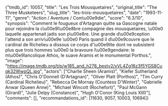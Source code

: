 {"tmdb_id": 10057, "title": "Les Trois Mousquetaires", "original_title": "The Three Musketeers", "slug_title": "les-trois-mousquetaires", "date": "1993-11-11", "genre": "Action / Aventure / Com\u00e9die", "score": "6.3/10", "synopsis": "Comment le fougueux d'Artagnan quitte sa Gascogne natale pour rejoindre la c\u00e9l\u00e8bre compagnie des mousquetaires, \u00e0 laquelle appartenait jadis son p\u00e8re. Une grande d\u00e9ception l'attend a son arriv\u00e9e \u00e0 Paris quand il d\u00e9couvre que le cardinal de Richelieu a dissous ce corps d'\u00e9lite dont ne subsistent plus que trois hommes \u00e0 la bravoure l\u00e9gendaire: le m\u00e9lancolique Athos, le suave Aramis et le monumental Porthos.", "image": "https://image.tmdb.org/t/p/w185_and_h278_bestv2/xVL4Zg16z3f5YGS8Cuqk32WwpQL.jpg", "actors": ["Charlie Sheen (Aramis)", "Kiefer Sutherland (Athos)", "Chris O'Donnell (D'Artagnan)", "Oliver Platt (Porthos)", "Tim Curry (Cardinal Richelieu)", "Rebecca De Mornay (Countess D'Winter)", "Gabrielle Anwar (Queen Anne)", "Michael Wincott (Rochefort)", "Paul McGann (Girard)", "Julie Delpy (Constance)", "Hugh O'Conor (King Louis XIII)"], "comments": [], "recommandations_id": [11630, 9057, 10003, 10694]}